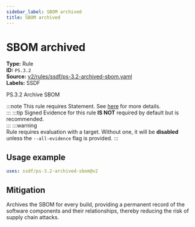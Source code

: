 ```yaml
---
sidebar_label: SBOM archived
title: SBOM archived
---  
```

# SBOM archived  
**Type:** Rule  
**ID:** `PS.3.2`  
**Source:** [v2/rules/ssdf/ps-3.2-archived-sbom.yaml](https://github.com/scribe-public/sample-policies/blob/main/v2/rules/ssdf/ps-3.2-archived-sbom.yaml)  
**Labels:** SSDF  

PS.3.2 Archive SBOM

:::note 
This rule requires Statement. See [here](https://deploy-preview-299--scribe-security.netlify.app/docs/valint/generic) for more details.  
::: 
:::tip 
Signed Evidence for this rule **IS NOT** required by default but is recommended.  
::: 
:::warning  
Rule requires evaluation with a target. Without one, it will be **disabled** unless the `--all-evidence` flag is provided.
::: 

## Usage example

```yaml
uses: ssdf/ps-3.2-archived-sbom@v2
```

## Mitigation  
Archives the SBOM for every build, providing a permanent record of the software components and their relationships, thereby reducing the risk of supply chain attacks.



